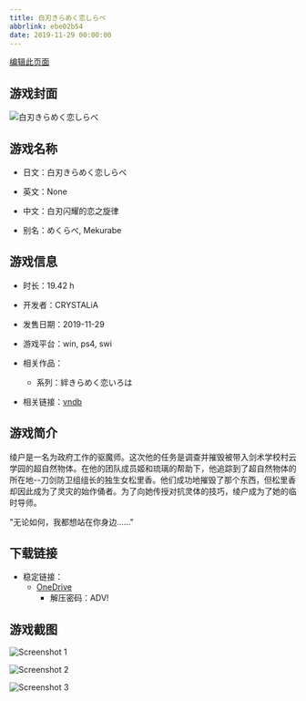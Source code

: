 ```yaml
---
title: 白刃きらめく恋しらべ
abbrlink: ebe02b54
date: 2019-11-29 00:00:00
---
```

[编辑此页面](https://github.com/ACG-3/ADV3-source/blob/main/source/_posts/games/%E7%99%BD%E5%88%83%E3%81%8D%E3%82%89%E3%82%81%E3%81%8F%E6%81%8B%E3%81%97%E3%82%89%E3%81%B9.md)

## 游戏封面

![白刃きらめく恋しらべ](https://pan.timero.xyz/onedrive/img_lib_001/%E7%99%BD%E5%88%83%E3%81%8D%E3%82%89%E3%82%81%E3%81%8F%E6%81%8B%E3%81%97%E3%82%89%E3%81%B9_cover.avif)


## 游戏名称

- 日文：白刃きらめく恋しらべ
- 英文：None
- 中文：白刃闪耀的恋之旋律

- 别名：めくらべ, Mekurabe


## 游戏信息

- 时长：19.42 h
- 开发者：CRYSTALiA
- 发售日期：2019-11-29
- 游戏平台：win, ps4, swi
- 相关作品：
   - 系列：絆きらめく恋いろは

- 相关链接：[vndb](https://vndb.org/v26242)


## 游戏简介

绫户是一名为政府工作的驱魔师。这次他的任务是调查并摧毁被带入剑术学校村云学园的超自然物体。在他的团队成员姬和琉璃的帮助下，他追踪到了超自然物体的所在地--刀剑防卫组组长的独生女松里香。他们成功地摧毁了那个东西，但松里香却因此成为了灵灾的始作俑者。为了向她传授对抗灵体的技巧，绫户成为了她的临时导师。

"无论如何，我都想站在你身边......"




## 下载链接

- 稳定链接：
    - [OneDrive](https://pan.timero.xyz/onedrive/adv_lib_001/%E7%99%BD%E5%88%83%E3%81%8D%E3%82%89%E3%82%81%E3%81%8F%E6%81%8B%E3%81%97%E3%82%89%E3%81%B9)
        - 解压密码：ADV!



## 游戏截图


![Screenshot 1](https://pan.timero.xyz/onedrive/img_lib_001/%E7%99%BD%E5%88%83%E3%81%8D%E3%82%89%E3%82%81%E3%81%8F%E6%81%8B%E3%81%97%E3%82%89%E3%81%B9_Screenshot_1.avif)

![Screenshot 2](https://pan.timero.xyz/onedrive/img_lib_001/%E7%99%BD%E5%88%83%E3%81%8D%E3%82%89%E3%82%81%E3%81%8F%E6%81%8B%E3%81%97%E3%82%89%E3%81%B9_Screenshot_2.avif)

![Screenshot 3](https://pan.timero.xyz/onedrive/img_lib_001/%E7%99%BD%E5%88%83%E3%81%8D%E3%82%89%E3%82%81%E3%81%8F%E6%81%8B%E3%81%97%E3%82%89%E3%81%B9_Screenshot_3.avif)

